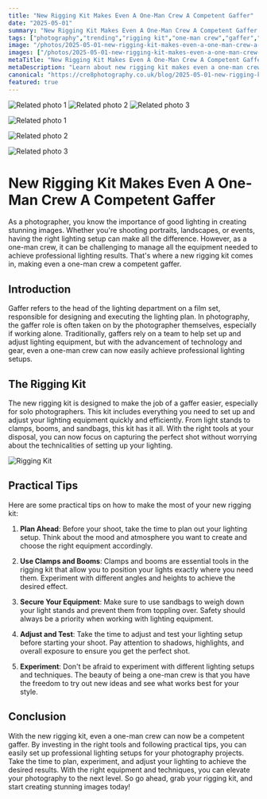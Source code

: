 ```yaml
---
title: "New Rigging Kit Makes Even A One-Man Crew A Competent Gaffer"
date: "2025-05-01"
summary: "New Rigging Kit Makes Even A One-Man Crew A Competent Gaffer - A trending topic in photography."
tags: ["photography","trending","rigging kit","one-man crew","gaffer","lighting setup","photographer","equipment","professional","solo photographers","lighting equipment","lighting setups"]
image: "/photos/2025-05-01-new-rigging-kit-makes-even-a-one-man-crew-a-competent-gaffer-1.jpg"
images: ["/photos/2025-05-01-new-rigging-kit-makes-even-a-one-man-crew-a-competent-gaffer-1.jpg","/photos/2025-05-01-new-rigging-kit-makes-even-a-one-man-crew-a-competent-gaffer-2.jpg","/photos/2025-05-01-new-rigging-kit-makes-even-a-one-man-crew-a-competent-gaffer-3.jpg"]
metaTitle: "New Rigging Kit Makes Even A One-Man Crew A Competent Gaffer | cre8 Photography"
metaDescription: "Learn about new rigging kit makes even a one-man crew a competent gaffer in photography with practical tips and insights."
canonical: "https://cre8photography.co.uk/blog/2025-05-01-new-rigging-kit-makes-even-a-one-man-crew-a-competent-gaffer"
featured: true
---
```


<!-- Gallery as HTML -->

<div class="grid grid-cols-1 sm:grid-cols-2 md:grid-cols-3 gap-4">
  <img src="/photos/2025-05-01-new-rigging-kit-makes-even-a-one-man-crew-a-competent-gaffer-1.jpg" alt="Related photo 1" class="w-full rounded-lg" />
<img src="/photos/2025-05-01-new-rigging-kit-makes-even-a-one-man-crew-a-competent-gaffer-2.jpg" alt="Related photo 2" class="w-full rounded-lg" />
<img src="/photos/2025-05-01-new-rigging-kit-makes-even-a-one-man-crew-a-competent-gaffer-3.jpg" alt="Related photo 3" class="w-full rounded-lg" />
</div>


<!-- Gallery as Markdown -->
![Related photo 1](/photos/2025-05-01-new-rigging-kit-makes-even-a-one-man-crew-a-competent-gaffer-1.jpg)


![Related photo 2](/photos/2025-05-01-new-rigging-kit-makes-even-a-one-man-crew-a-competent-gaffer-2.jpg)


![Related photo 3](/photos/2025-05-01-new-rigging-kit-makes-even-a-one-man-crew-a-competent-gaffer-3.jpg)



# New Rigging Kit Makes Even A One-Man Crew A Competent Gaffer

As a photographer, you know the importance of good lighting in creating stunning images. Whether you're shooting portraits, landscapes, or events, having the right lighting setup can make all the difference. However, as a one-man crew, it can be challenging to manage all the equipment needed to achieve professional lighting results. That's where a new rigging kit comes in, making even a one-man crew a competent gaffer.

## Introduction

Gaffer refers to the head of the lighting department on a film set, responsible for designing and executing the lighting plan. In photography, the gaffer role is often taken on by the photographer themselves, especially if working alone. Traditionally, gaffers rely on a team to help set up and adjust lighting equipment, but with the advancement of technology and gear, even a one-man crew can now easily achieve professional lighting setups.

## The Rigging Kit

The new rigging kit is designed to make the job of a gaffer easier, especially for solo photographers. This kit includes everything you need to set up and adjust your lighting equipment quickly and efficiently. From light stands to clamps, booms, and sandbags, this kit has it all. With the right tools at your disposal, you can now focus on capturing the perfect shot without worrying about the technicalities of setting up your lighting.

![Rigging Kit](/path/to/rigging-kit.jpg)

## Practical Tips

Here are some practical tips on how to make the most of your new rigging kit:

1. **Plan Ahead**: Before your shoot, take the time to plan out your lighting setup. Think about the mood and atmosphere you want to create and choose the right equipment accordingly.

2. **Use Clamps and Booms**: Clamps and booms are essential tools in the rigging kit that allow you to position your lights exactly where you need them. Experiment with different angles and heights to achieve the desired effect.

3. **Secure Your Equipment**: Make sure to use sandbags to weigh down your light stands and prevent them from toppling over. Safety should always be a priority when working with lighting equipment.

4. **Adjust and Test**: Take the time to adjust and test your lighting setup before starting your shoot. Pay attention to shadows, highlights, and overall exposure to ensure you get the perfect shot.

5. **Experiment**: Don't be afraid to experiment with different lighting setups and techniques. The beauty of being a one-man crew is that you have the freedom to try out new ideas and see what works best for your style.

## Conclusion

With the new rigging kit, even a one-man crew can now be a competent gaffer. By investing in the right tools and following practical tips, you can easily set up professional lighting setups for your photography projects. Take the time to plan, experiment, and adjust your lighting to achieve the desired results. With the right equipment and techniques, you can elevate your photography to the next level. So go ahead, grab your rigging kit, and start creating stunning images today!

